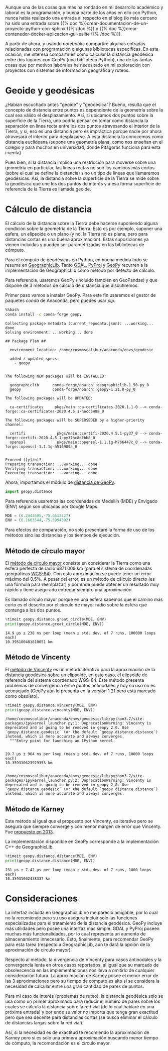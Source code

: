 <!--
.. title: Calcular distancia geodésica con Python
.. slug: calcular-distancia-geodesica-con-python
.. date: 2020-05-10 18:35:00-05:00
.. tags: python, gis, geoide, distancia geodésica, geopy
.. category: tecnología
.. link: 
.. description: Consideraciones para el cálculo de la distancia geodésica o distancia geográfica con Python (GeoPy).
.. type: text
.. author: Edward Villegas-Pulgarin
-->

Aunque una de las cosas que más ha rondado en mi desarrollo académico y laboral es la programación, y buena parte de los años en ello con Python, nunca había realizado una entrada al respecto en el blog (lo más cercano ha sido una entrada sobre {{% doc %}}crear-documentacion-de-un-proyecto-python-con-sphinx {{% /doc %}} y {{% doc %}}crear-contenedor-docker-aplicacion-gui-ealite {{% /doc %}}).  

A partir de ahora, y usando *notebooks* compartiré algunas entradas relacionadas con programación o algunas bibliotecas específicas. En esta ocasión, me interesa compartirles como calcular la distancia geodésica entre dos lugares con GeoPy (una biblioteca Python), una de las tantas cosas que por motivos laborales he necesitado en mi exploración con proyectos con sistemas de información geográfica y ruteos.

<!-- TEASER_END -->

# Geoide y geodésicas

¿Habían escuchado antes "geoide" y "geodésica"? Bueno, resulta que el concepto de distancia entre puntos es dependiente de la geometría sobre la cual sea válido el desplazamiento. Así, si ubicamos dos puntos sobre la superficie de la Tierra, uno podría pensar en tomar como distancia la separación en línea recta entre los dos puntos atravesando el interior de la Tierra, y sí, eso es una distancia pero es impráctica porque nadie por ahora atravesará el interior para desplazarse. A esta distancia la conocemos como distancia euclideana (supone una geometría plana, como nos enseñan en el colegio y para muchos en universidad, donde Pitágoras funciona para esta cuenta).  

Pues bien, si la distancia implica una restricción para moverse sobre una geometría en particular, las líneas rectas no son los caminos más cortos (sobre el cual se define la distancia) sino un tipo de líneas que llamaremos geodésicas. Así, la distancia sobre la superficie de la Tierra se mide sobre la geodésica que une los dos puntos de interés y a esa forma superficie de referencia de la Tierra es llamada geoide.

# Cálculo de distancia

El cálculo de la distancia sobre la Tierra debe hacerse suponiendo alguna condición sobre la geometría de la Tierra. Esto es por ejemplo, suponer una esfera, un elipsoide o un plano (y no, la Tierra no es plana, pero para distancias cortas es una buena aproximación). Estas suposiciones ya vienen incluidas y pueden ser parametrizadas en las bibliotecas de cómputo.  

Para el cómputo de geodésicas en Python, en buena medida todo se resume en [GeographicLib](https://geographiclib.sourceforge.io/). Tanto [GDAL](https://gdal.org/), [PyProj](https://pyproj4.github.io/pyproj/stable/#) y [GeoPy](https://geopy.readthedocs.io/en/stable/#) recurren a la implementación de GeographicLib como método por defecto de cálculo.  

Para referencia, usaremos GeoPy (incluido también en GeoPandas) y que dispone de 3 métodos de cálculo de distancia que discutiremos.

Primer paso vamos a instalar GeoPy. Para este fin usaremos el gestor de paquetes *conda* de Anaconda, pero puedes usar *pip*.


```bash
%%bash
conda install -c conda-forge geopy
```

    Collecting package metadata (current_repodata.json): ...working... done
    Solving environment: ...working... done
    
    ## Package Plan ##
    
      environment location: /home/cosmoscalibur/anaconda/envs/geodesic
    
      added / updated specs:
        - geopy
    
    
    The following NEW packages will be INSTALLED:
    
      geographiclib      conda-forge/noarch::geographiclib-1.50-py_0
      geopy              conda-forge/noarch::geopy-1.21.0-py_0
    
    The following packages will be UPDATED:
    
      ca-certificates     pkgs/main::ca-certificates-2020.1.1-0 --> conda-forge::ca-certificates-2020.4.5.1-hecc5488_0
    
    The following packages will be SUPERSEDED by a higher-priority channel:
    
      certifi              pkgs/main::certifi-2020.4.5.1-py37_0 --> conda-forge::certifi-2020.4.5.1-py37hc8dfbb8_0
      openssl              pkgs/main::openssl-1.1.1g-h7b6447c_0 --> conda-forge::openssl-1.1.1g-h516909a_0
    
    
    Proceed ([y]/n)? 
    Preparing transaction: ...working... done
    Verifying transaction: ...working... done
    Executing transaction: ...working... done


Ahora, importamos el módulo de [distancia de GeoPy](https://geopy.readthedocs.io/en/stable/#module-geopy.distance).


```python
import geopy.distance
```

Para referencia usaremos las coordenadas de Medellín (MDE) y Envigado (ENV) según son ubicadas por Google Maps.


```python
MDE = (6.2443695,-75.6512527)
ENV = (6.1663544,-75.5994392)
```

Para efectos de comparación, no solo presentaré la forma de uso de los métodos sino las distancias y los tiempos de ejecución.

## Método de círculo mayor

El [método de círculo mayor](https://en.wikipedia.org/wiki/Great-circle_distance) consiste en considerar la Tierra como una esfera perfecta de radio 6371.009 km (para el sistema de coordenadas geográficas [WGS-84](https://en.wikipedia.org/wiki/World_Geodetic_System#WGS84)). Con esta aproximación se puede tener un error máximo del 0.5%. A pesar del error, es un método de cálculo directo (es una fórmula para reemplazar) y por ende puede obtener un resultado muy rápido y tiene asegurado entregar siempre una aproximación.  

Es llamado círculo mayor porque en una esfera sabemos que el camino más corto es el descrito por el círculo de mayor radio sobre la esfera que contenga a los dos puntos.


```python
%timeit geopy.distance.great_circle(MDE, ENV)
print(geopy.distance.great_circle(MDE, ENV))
```

    14.9 µs ± 238 ns per loop (mean ± std. dev. of 7 runs, 100000 loops each)
    10.395180481810051 km


## Método de Vincenty

El [método de Vincenty](https://en.wikipedia.org/wiki/Vincenty%27s_formulae) es un método iterativo para la aproximación de la distancia geodésica sobre un elipsoide, en este caso, el elipsoide de referencia del sistema coordenado WGS-84. Este método presenta problemas de convergencia entre puntos antinodales y hoy su uso no es aconsejado (GeoPy aún lo presenta en la versión 1.21 pero está marcado como obsoleto).


```python
%timeit geopy.distance.vincenty(MDE, ENV)
print(geopy.distance.vincenty(MDE, ENV))
```

    /home/cosmoscalibur/anaconda/envs/geodesic/lib/python3.7/site-packages/ipykernel_launcher.py:1: DeprecationWarning: Vincenty is deprecated and is going to be removed in geopy 2.0. Use `geopy.distance.geodesic` (or the default `geopy.distance.distance`) instead, which is more accurate and always converges.
      """Entry point for launching an IPython kernel.


    29.7 µs ± 964 ns per loop (mean ± std. dev. of 7 runs, 10000 loops each)
    10.359310623929353 km


    /home/cosmoscalibur/anaconda/envs/geodesic/lib/python3.7/site-packages/ipykernel_launcher.py:2: DeprecationWarning: Vincenty is deprecated and is going to be removed in geopy 2.0. Use `geopy.distance.geodesic` (or the default `geopy.distance.distance`) instead, which is more accurate and always converges.
      


## Método de Karney

Este método al igual que el propuesto por Vincenty, es iterativo pero se asegura que siempre converge y con menor margen de error que Vincenty. Fue [propuesto en 2013](https://link.springer.com/article/10.1007/s00190-012-0578-z).  

La implementación disponible en GeoPy corresponde a la implementación C++ de GeographicLib.


```python
%timeit geopy.distance.distance(MDE, ENV)
print(geopy.distance.distance(MDE, ENV))
```

    231 µs ± 7.42 µs per loop (mean ± std. dev. of 7 runs, 1000 loops each)
    10.35931062438337 km



# Consideraciones

La interfaz incluida en GeographicLib no me pareció amigable, por lo cual no la recomiendo pero su uso asegura incluir solo las funciones especializadas para el tratamiento de la distancia geodésica. GeoPy incluye más utilidades pero posee una interfaz más simple. GDAL y PyProj poseen muchas más funcionalidades, por lo cual representa un aumento de almacenamiento innecesario. Esto, finalmente, para recomendar GeoPy para esta tarea (respecto a GeographicLib, aún te dará la opción de la aproximación de círculo mayor).  

Respecto al método, la divergencia de Vincenty para casos antinodales y la convergencia lenta en otros casos reportados, al igual que su marcado de obsolescencia en las implementaciones nos lleva a omitirlo de cualquier consideración futura. La aproximación de Karney posee el menor error de las 3 aproximaciones pero su tiempo de cómputo es alto si se considera la necesidad de calcular entre una gran cantidad de pares de puntos.  

Para mi caso de interés (problemas de ruteo), la distancia geodésica solo se usa como un primer aproximado para reducir el número de pares sobre los cuales se cálcula la distancia sobre la red vial (de lo cual hablaré en una próxima entrada) y por ende su valor no importa que tenga gran exactitud pero que sea decente para distancias cortas (se busca eliminar el cálculo de distancias largas sobre la red vial).  

Así, si la necesidad es de exactitud te recomiendo la aproximación de Karney pero si es solo una primera aproximación buscando menor tiempo de cómputo, la recomendación es el círculo mayor.
